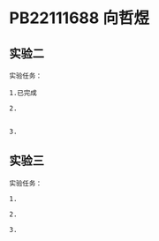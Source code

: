 # PB22111688 向哲煜

## 实验二

    实验任务：

    1.已完成

    2.
        

    3.

## 实验三

    实验任务：

    1.

    2.

    3.
